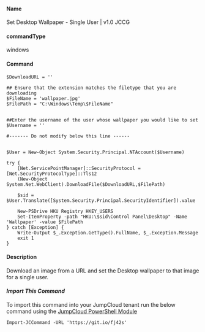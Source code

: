 #### Name

Set Desktop Wallpaper - Single User | v1.0 JCCG

#### commandType

windows

#### Command

```
$DownloadURL = ''

## Ensure that the extension matches the filetype that you are downloading
$FileName = 'wallpaper.jpg'
$FilePath = "C:\Windows\Temp\$FileName"


##Enter the username of the user whose wallpaper you would like to set
$Username = ''

#------- Do not modify below this line ------


$User = New-Object System.Security.Principal.NTAccount($Username)

try {
    [Net.ServicePointManager]::SecurityProtocol = [Net.SecurityProtocolType]::Tls12
    (New-Object System.Net.WebClient).DownloadFile($DownloadURL,$FilePath)

    $sid = $User.Translate([System.Security.Principal.SecurityIdentifier]).value

    New-PSDrive HKU Registry HKEY_USERS
    Set-ItemProperty -path "HKU:\$sid\Control Panel\Desktop" -Name 'Wallpaper' -value $FilePath
} catch [Exception] {
    Write-Output $_.Exception.GetType().FullName, $_.Exception.Message
    exit 1
}
```

#### Description

Download an image from a URL and set the Desktop wallpaper to that image for a single user.

#### *Import This Command*

To import this command into your JumpCloud tenant run the below command using the [JumpCloud PowerShell Module](https://github.com/TheJumpCloud/support/wiki/Installing-the-JumpCloud-PowerShell-Module)

```
Import-JCCommand -URL 'https://git.io/fj42s'
```
